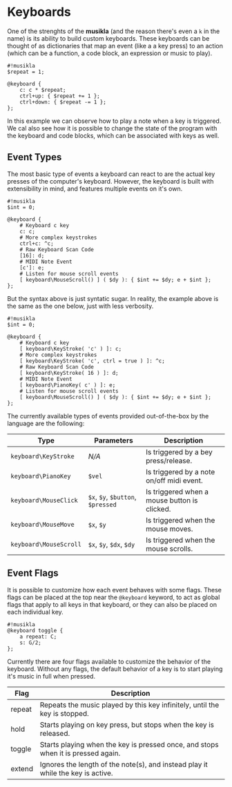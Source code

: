 # Keyboards

One of the strenghts of the **musikla** (and the reason there's even a `k` in the name) is its ability to build custom keyboards. These keyboards can be thought of as dictionaries that map an event (like a a key press) to an action (which can be a function, a code block, an expression or music to play).

    #!musikla
    $repeat = 1;

    @keyboard {
        c: c * $repeat;
        ctrl+up: { $repeat += 1 };
        ctrl+down: { $repeat -= 1 };
    };

In this example we can observe how to play a note when a key is triggered. We cal also see how it is possible to change the state of the program with the keyboard and code blocks, which can be associated with keys as well.

## Event Types
The most basic type of events a keyboard can react to are the actual key presses of the computer's keyboard. However, the keyboard is built with extensibility in mind, and features multiple events on it's own.

    #!musikla
    $int = 0;
    
    @keyboard {
        # Keyboard c key
        c: c;
        # More complex keystrokes
        ctrl+c: ^c;
        # Raw Keyboard Scan Code
        [16]: d;
        # MIDI Note Event
        [c']: e;
        # Listen for mouse scroll events
        [ keyboard\MouseScroll() ] ( $dy ): { $int += $dy; e + $int };
    };

But the syntax above is just syntatic sugar. In reality, the example above is the same as the one below, just with less verbosity.

    #!musikla
    $int = 0;
    
    @keyboard {
        # Keyboard c key
        [ keyboard\KeyStroke( 'c' ) ]: c;
        # More complex keystrokes
        [ keyboard\KeyStroke( 'c', ctrl = true ) ]: ^c;
        # Raw Keyboard Scan Code
        [ keyboard\KeyStroke( 16 ) ]: d;
        # MIDI Note Event
        [ keyboard\PianoKey( c' ) ]: e;
        # Listen for mouse scroll events
        [ keyboard\MouseScroll() ] ( $dy ): { $int += $dy; e + $int };
    };

The currently available types of events provided out-of-the-box by the language are the following:

| Type                   | Parameters                        | Description                                  |
|------------------------|-----------------------------------|----------------------------------------------|
| `keyboard\KeyStroke`   | *N/A*                             | Is triggered by a bey press/release.         |
| `keyboard\PianoKey`    | `$vel`                            | Is triggered by a note on/off midi event.    |
| `keyboard\MouseClick`  | `$x`, `$y`, `$button`, `$pressed` | Is triggered when a mouse button is clicked. |
| `keyboard\MouseMove`   | `$x`, `$y`                        | Is triggered when the mouse moves.           |
| `keyboard\MouseScroll` | `$x`, `$y`, `$dx`, `$dy`          | Is triggered when the mouse scrolls.         |

## Event Flags
It is possible to customize how each event behaves with some flags. These flags can be placed at the top near the `@keyboard` keyword, to act as global flags that apply to all keys in that keyboard, or they can also be placed on each individual key.

    #!musikla
    @keyboard toggle {
        a repeat: C;
        s: G/2;
    };

Currently there are four flags available to customize the behavior of the keyboard. Without any flags, the default behavior of a key is to start playing it's music in full when pressed.

| Flag   | Description                                                                      |
|--------|----------------------------------------------------------------------------------|
| repeat | Repeats the music played by this key infinitely, until the key is stopped.       |
| hold   | Starts playing on key press, but stops when the key is released.                 |
| toggle | Starts playing when the key is pressed once, and stops when it is pressed again. |
| extend | Ignores the length of the note(s), and instead play it while the key is active.  |
